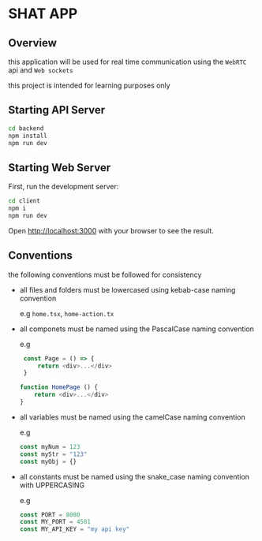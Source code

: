 # SHAT APP

## Overview

this application will be used for real time communication using the `WebRTC` api and  `Web sockets`

this project is intended for learning purposes only

## Starting API Server

```bash
cd backend
npm install
npm run dev
```


## Starting Web Server

First, run the development server:

```bash
cd client
npm i
npm run dev
```

Open [http://localhost:3000](http://localhost:3000) with your browser to see the result.

## Conventions

the following conventions must be followed for consistency

- all files and folders must be lowercased using kebab-case naming convention

  e.g `home.tsx`, `home-action.tx`

- all componets must be named using the PascalCase naming convention

   e.g 
   ```javascript
    const Page = () => {
        return <div>...</div>
    }
    ``` 
    ```javascript
    function HomePage () {
        return <div>...</div>
    }
    ``` 
- all variables must be named using the camelCase naming convention

    e.g
    ```javascript
    const myNum = 123
    const myStr = "123"
    const myObj = {}
    ```

- all constants must be named using the snake_case naming convention with UPPERCASING

    e.g
    ```javascript
    const PORT = 8080
    const MY_PORT = 4501
    const MY_API_KEY = "my api key"
    ```